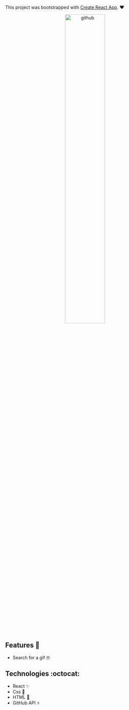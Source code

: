 This project was bootstrapped with [Create React App](https://github.com/facebook/create-react-app). :heart:

<p align="center">
<img align="center" src="hhttps://media.giphy.com/media/dxn6fRlTIShoeBr69N/giphy.gif" width="50%" alt="github"/>
</p>

## Features :deciduous_tree:
* Search for a gif :nerd_face:

## Technologies :octocat:
* React :sparkles:
* Css :nail_care:
* HTML :hammer:	
* GitHub API :zap:
